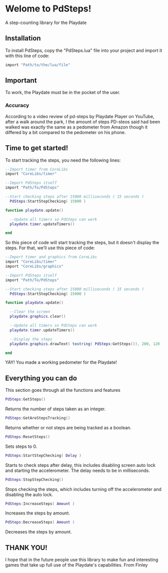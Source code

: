 # Welome to PdSteps!
A step-counting library for the Playdate

## Installation
To install PdSteps, copy the "PdSteps.lua" file into your project and import it with this line of code:

```lua
import "Path/to/the/lua/file"
```
## Important

To work, the Playdate must be in the pocket of the user.

### Accuracy

According to a video review of pd-steps by Playdate Player on YouTube, after a walk around the park, I
the amount of steps PD-steos said had been walked was exactly the same as a pedometer from Amazon though it differed by a bit compared to the pedometer on his phone.

## Time to get started!
To start tracking the steps, you need the following lines:

```lua
--Import timer from CoreLibs
import "CoreLibs/timer"

--Import PdSteps itself
import "Path/To/PdSteps"

--Start checking steps after 15000 milliseconds ( 15 seconds )
  PdSteps:StartStepChecking( 15000 )

function playdate.update()

  --Update all timers so PdSteps can work
  playdate.timer.updateTimers()

end
```

So this piece of code will start tracking the steps, but it doesn't display the steps. For that, we'll use this piece of code:

```lua
--Import timer and graphics from CoreLibs
import "CoreLibs/timer"
import "CoreLibs/graphics"

--Import PdSteps itself
import "Path/To/PdSteps"

--Start checking steps after 15000 milliseconds ( 15 seconds )
  PdSteps:StartStepChecking( 15000 )

function playdate.update()

  --Clear the screen
  playdate.graphics.clear()

  --Update all timers so PdSteps can work
  playdate.timer.updateTimers()

  --Display the steps
  playdate.graphics.drawText( tostring( PdSteps:GetSteps()), 200, 120 )

end
```

YAY! You made a working pedometer for the Playdate!

## Everything you can do
This section goes through all the functions and features


```lua
PdSteps:GetSteps()
```
Returns the number of steps taken as an integer.


```lua
PdSteps:GetAreStepsTracking()
```
Returns whether or not steps are being tracked as a boolean.


```lua
PdSteps:ResetSteps()
```
Sets steps to 0.


```lua
PdSteps:StartStepChecking( Delay )
```
Starts to check steps after delay, this includes disabling screen auto lock and starting the accelerometer. The delay needs to be in milliseconds.


```lua
PdSteps:StopStepChecking()
```
Stops checking the steps, which includes turning off the accelerometer and disabling the auto lock.


```lua
PdSteps:IncreaseSteps( Amount )
```
Increases the steps by amount.


```lua
PdSteps:DecreaseSteps( Amount )
```
Decreases the steps by amount.


## THANK YOU!

I hope that in the future people use this library to make fun and interesting games that take up full use of the Playdate's capabilities.
From Finley
